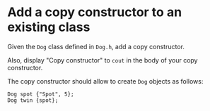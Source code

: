 # Add a copy constructor to an existing class

Given the `Dog` class defined in `Dog.h`, add a copy constructor.

Also, display "Copy constructor" to `cout` in the body of your copy constructor.

The copy constructor should allow to create `Dog` objects as follows:

```
Dog spot {"Spot", 5};
Dog twin {spot};
```